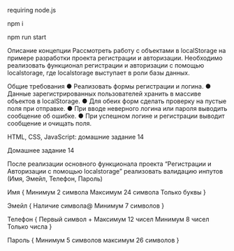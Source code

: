 requiring node.js

npm i

npm run start


Описание концепции
Рассмотреть работу с объектами в localStorage на примере разработки проекта регистрации и авторизации.
Необходимо реализовать функционал регистрации и авторизации с помощью localstorage, где localstorage
выступает в роли базы данных.

Общие требования
● Реализовать формы регистрации и логина.
● Данные зарегистрированных пользователей хранить в массиве объектов в localStorage.
● Для обеих форм сделать проверку на пустые поля при отправке.
● При вводе неверного логина или пароля выводить сообщение об ошибке.
● При успешном логине и регистрации выводит сообщение и очищать поля.

HTML, CSS, JavaScript: домашние задание 14

Домашнее задание 14

После реализации основного функционала проекта “Регистрации и Авторизации с помощью localstorage” реализовать валидацию инпутов (Имя, Эмейл, Телефон, Пароль)

Имя {
    Минимум 2 символа
    Максимум 24 символа
    Только буквы
}

Эмейл {
    Наличие символа@
    Минимум 7 символов
}

Телефон {
    Первый символ +
    Максимум 12 чисел
    Минимум 8 чисел
    Только числа
}

Пароль {
    Минимум 5 символов
    максимум 26 символов
}
